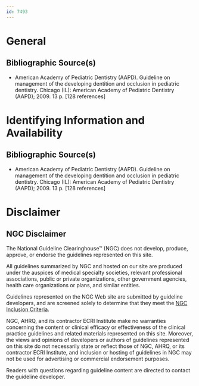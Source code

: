 ```yaml
---
id: 7493
---
```


# General

## Bibliographic Source(s)

- American Academy of Pediatric Dentistry (AAPD). Guideline on management of the developing dentition and occlusion in pediatric dentistry. Chicago (IL): American Academy of Pediatric Dentistry (AAPD); 2009. 13 p. [128 references]

# Identifying Information and Availability

## Bibliographic Source(s)

- American Academy of Pediatric Dentistry (AAPD). Guideline on management of the developing dentition and occlusion in pediatric dentistry. Chicago (IL): American Academy of Pediatric Dentistry (AAPD); 2009. 13 p. [128 references]

# Disclaimer

## NGC Disclaimer

The National Guideline Clearinghouse™ (NGC) does not develop, produce, approve, or endorse the guidelines represented on this site.

All guidelines summarized by NGC and hosted on our site are produced under the auspices of medical specialty societies, relevant professional associations, public or private organizations, other government agencies, health care organizations or plans, and similar entities.

Guidelines represented on the NGC Web site are submitted by guideline developers, and are screened solely to determine that they meet the [NGC Inclusion Criteria](/help-and-about/summaries/inclusion-criteria).

NGC, AHRQ, and its contractor ECRI Institute make no warranties concerning the content or clinical efficacy or effectiveness of the clinical practice guidelines and related materials represented on this site. Moreover, the views and opinions of developers or authors of guidelines represented on this site do not necessarily state or reflect those of NGC, AHRQ, or its contractor ECRI Institute, and inclusion or hosting of guidelines in NGC may not be used for advertising or commercial endorsement purposes.

Readers with questions regarding guideline content are directed to contact the guideline developer.

